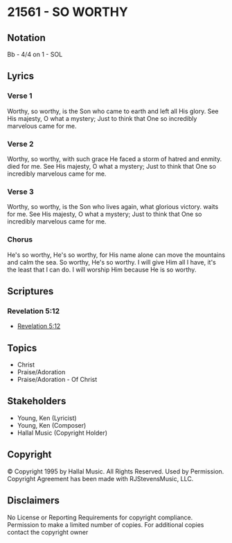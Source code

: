# 21561 - SO WORTHY

## Notation

Bb - 4/4 on 1 - SOL

## Lyrics

### Verse 1

Worthy, so worthy, is the Son who came to earth and left all His glory. See His majesty, O what a mystery; Just to think that One so incredibly marvelous came for me.

### Verse 2

Worthy, so worthy, with such grace He faced a storm of hatred and enmity. died for me. See His majesty, O what a mystery; Just to think that One so incredibly marvelous came for me.



### Verse 3

Worthy, so worthy, is the Son who lives again, what glorious victory. 
waits for me. See His majesty, O what a mystery; Just to think that One so incredibly marvelous came for me.

### Chorus

He's so worthy, He's so worthy, for His name alone can move the mountains and calm the sea. So worthy, He's so worthy. I will give Him all I have, it's the least that I can do. I will worship Him because He is so worthy.


## Scriptures

### Revelation 5:12

- [Revelation 5:12](https://www.biblegateway.com/passage/?search=Revelation%205%3A12)


## Topics

- Christ
- Praise/Adoration
- Praise/Adoration - Of Christ

## Stakeholders

- Young, Ken (Lyricist)
- Young, Ken (Composer)
- Hallal Music (Copyright Holder)

## Copyright

© Copyright 1995 by Hallal Music. All Rights Reserved. Used by Permission.
Copyright Agreement has been made with RJStevensMusic, LLC.

## Disclaimers

No License or Reporting Requirements for copyright compliance.
Permission to make a limited number of copies.
For additional copies contact the copyright owner

